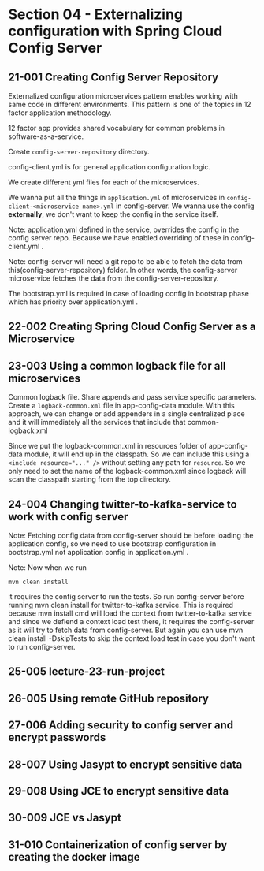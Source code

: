 # Section 04 - Externalizing configuration with Spring Cloud Config Server

## 21-001 Creating Config Server Repository
Externalized configuration microservices pattern enables working with same code in different environments. This pattern
is one of the topics in 12 factor application methodology.

12 factor app provides shared vocabulary for common problems in software-as-a-service.

Create `config-server-repository` directory.

config-client.yml is for general application configuration logic.

We create different yml files for each of the microservices.

We wanna put all the things in `application.yml` of microservices in `config-client-<microservice name>.yml` in config-server.
We wanna use the config **externally**, we don't want to keep the config in the service itself.

Note: application.yml defined in the service, overrides the config in the config server repo. Because we have enabled overriding of these
in config-client.yml .

Note: config-server will need a git repo to be able to fetch the data from this(config-server-repository) folder.
In other words, the config-server microservice fetches the data from the config-server-repository.

The bootstrap.yml is required in case of loading config in bootstrap phase which has priority over application.yml .

## 22-002 Creating Spring Cloud Config Server as a Microservice
## 23-003 Using a common logback file for all microservices
Common logback file. Share appends and pass service specific parameters. Create a `logback-common.xml` file in app-config-data module.
With this approach, we can change or add appenders in a single centralized place and it will immediately all the services that include
that common-logback.xml

Since we put the logback-common.xml in resources folder of app-config-data module, it will end up in the classpath. So we can include
this using a `<include resource="..." />` without setting any path for `resource`. So we only need to set the name of the logback-common.xml
since logback will scan the classpath starting from the top directory.

## 24-004 Changing twitter-to-kafka-service to work with config server
Note: Fetching config data from config-server should be before loading the application config, so we need to use
bootstrap configuration in bootstrap.yml not application config in application.yml .

Note: Now when we run
```shell
mvn clean install
```
it requires the config server to run the tests. So run config-server before running mvn clean install for twitter-to-kafka service.
This is required because mvn install cmd will load the context from twitter-to-kafka service and since we defiend a context load test
there, it requires the config-server as it will try to fetch data from config-server. But again you can use mvn clean install -DskipTests
to skip the context load test in case you don't want to run config-server.

## 25-005 lecture-23-run-project
## 26-005 Using remote GitHub repository
## 27-006 Adding security to config server and encrypt passwords
## 28-007 Using Jasypt to encrypt sensitive data
## 29-008 Using JCE to encrypt sensitive data
## 30-009 JCE vs Jasypt
## 31-010 Containerization of config server by creating the docker image